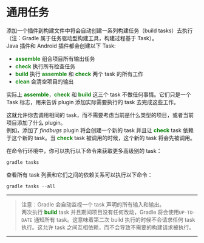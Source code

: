 # 通用任务

添加一个插件到构建文件中将会自动创建一系列构建任务（build tasks）去执行（注：Gradle 属于任务驱动型构建工具，构建过程基于 Task）。  
Java 插件和 Android 插件都会创建以下 Task:

* **<font color='green'>assemble</font>** 
组合项目所有输出任务
* **<font color='green'>check</font>** 
执行所有检查任务
* **<font color='green'>build</font>** 
执行 **<font color='green'>assemble</font>** 和 **<font color='green'>check</font>** 两个 task 的所有工作
* **<font color='green'>clean</font>**
会清空项目的输出

实际上 **<font color='green'>assemble</font>**，**<font color='green'>check</font>** 和 **<font color='green'>build</font>** 这三个 task 不做任何事情。它们只是一个 Task 标志，用来告诉 plugin 添加实际需要执行的 task 去完成这些工作。

这就允许你去调用相同的 task，而不需要考虑当前是什么类型的项目，或者当前项目添加了什么 plugin。  
例如，添加了 *findbugs* plugin 将会创建一个新的 task 并且让 **<font color='green'>check</font>** task 依赖于这个新的 task。当 **<font color='green'>check</font>** task 被调用的时候，这个新的 task 将会先被调用。

在命令行环境中，你可以执行以下命令来获取更多高级别的 task：

``` Groovy
gradle tasks
```

查看所有 task 列表和它们之间的依赖关系可以执行以下命令：

``` Groovy
gradle tasks --all
```

---

> 注意：Gradle 会自动监视一个 task 声明的所有输入和输出。  
两次执行 **<font color='green'>build</font>** task 并且期间项目没有任何改动，Gradle 将会使用`UP-TO-DATE` 通知所有 task。这意味着第二次 build 执行的时候不会请求任何 task 执行。这允许 task 之间互相依赖，而不会导致不需要的构建请求被执行。

---
